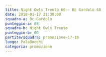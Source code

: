 ```yaml
---
title: Night Owls Trento 60 - Bc Gardolo 68
date: 2018-01-17 21:30:00
squadra-a: Bc Gardolo
punteggio-a: 68
squadra-b: Night Owls Trento
punteggio-b: 60
partite/squadra: promozione-17-18
luogo: PalaBocchi
categoria: promozione
---
```

